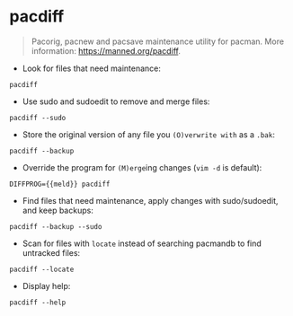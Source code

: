 # pacdiff

> Pacorig, pacnew and pacsave maintenance utility for pacman.
> More information: <https://manned.org/pacdiff>.

- Look for files that need maintenance:

`pacdiff`

- Use sudo and sudoedit to remove and merge files:

`pacdiff --sudo`

- Store the original version of any file you `(O)verwrite with` as a `.bak`:

`pacdiff --backup`

- Override the program for `(M)erge`ing changes (`vim -d` is default):

`DIFFPROG={{meld}} pacdiff`

- Find files that need maintenance, apply changes with sudo/sudoedit, and keep backups:

`pacdiff --backup --sudo`

- Scan for files with `locate` instead of searching pacmandb to find untracked files:

`pacdiff --locate`

- Display help:

`pacdiff --help`
